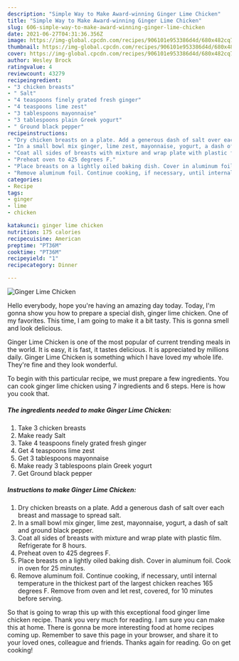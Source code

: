 ```yaml
---
description: "Simple Way to Make Award-winning Ginger Lime Chicken"
title: "Simple Way to Make Award-winning Ginger Lime Chicken"
slug: 606-simple-way-to-make-award-winning-ginger-lime-chicken
date: 2021-06-27T04:31:36.356Z
image: https://img-global.cpcdn.com/recipes/906101e953386d4d/680x482cq70/ginger-lime-chicken-recipe-main-photo.jpg
thumbnail: https://img-global.cpcdn.com/recipes/906101e953386d4d/680x482cq70/ginger-lime-chicken-recipe-main-photo.jpg
cover: https://img-global.cpcdn.com/recipes/906101e953386d4d/680x482cq70/ginger-lime-chicken-recipe-main-photo.jpg
author: Wesley Brock
ratingvalue: 4
reviewcount: 43279
recipeingredient:
- "3 chicken breasts"
- " Salt"
- "4 teaspoons finely grated fresh ginger"
- "4 teaspoons lime zest"
- "3 tablespoons mayonnaise"
- "3 tablespoons plain Greek yogurt"
- " Ground black pepper"
recipeinstructions:
- "Dry chicken breasts on a plate. Add a generous dash of salt over each breast and massage to spread salt."
- "In a small bowl mix ginger, lime zest, mayonnaise, yogurt, a dash of salt and ground black pepper."
- "Coat all sides of breasts with mixture and wrap plate with plastic film. Refrigerate for 8 hours."
- "Preheat oven to 425 degrees F."
- "Place breasts on a lightly oiled baking dish. Cover in aluminum foil. Cook in oven for 25 minutes."
- "Remove aluminum foil. Continue cooking, if necessary, until internal temperature in the thickest part of the largest chicken reaches 165 degrees F. Remove from oven and let rest, covered, for 10 minutes before serving."
categories:
- Recipe
tags:
- ginger
- lime
- chicken

katakunci: ginger lime chicken 
nutrition: 175 calories
recipecuisine: American
preptime: "PT36M"
cooktime: "PT36M"
recipeyield: "1"
recipecategory: Dinner

---
```



![Ginger Lime Chicken](https://img-global.cpcdn.com/recipes/906101e953386d4d/680x482cq70/ginger-lime-chicken-recipe-main-photo.jpg)

Hello everybody, hope you're having an amazing day today. Today, I'm gonna show you how to prepare a special dish, ginger lime chicken. One of my favorites. This time, I am going to make it a bit tasty. This is gonna smell and look delicious.



Ginger Lime Chicken is one of the most popular of current trending meals in the world. It is easy, it is fast, it tastes delicious. It is appreciated by millions daily. Ginger Lime Chicken is something which I have loved my whole life. They're fine and they look wonderful.


To begin with this particular recipe, we must prepare a few ingredients. You can cook ginger lime chicken using 7 ingredients and 6 steps. Here is how you cook that.

<!--inarticleads1-->

##### The ingredients needed to make Ginger Lime Chicken:

1. Take 3 chicken breasts
1. Make ready  Salt
1. Take 4 teaspoons finely grated fresh ginger
1. Get 4 teaspoons lime zest
1. Get 3 tablespoons mayonnaise
1. Make ready 3 tablespoons plain Greek yogurt
1. Get  Ground black pepper




<!--inarticleads2-->

##### Instructions to make Ginger Lime Chicken:

1. Dry chicken breasts on a plate. Add a generous dash of salt over each breast and massage to spread salt.
1. In a small bowl mix ginger, lime zest, mayonnaise, yogurt, a dash of salt and ground black pepper.
1. Coat all sides of breasts with mixture and wrap plate with plastic film. Refrigerate for 8 hours.
1. Preheat oven to 425 degrees F.
1. Place breasts on a lightly oiled baking dish. Cover in aluminum foil. Cook in oven for 25 minutes.
1. Remove aluminum foil. Continue cooking, if necessary, until internal temperature in the thickest part of the largest chicken reaches 165 degrees F. Remove from oven and let rest, covered, for 10 minutes before serving.




So that is going to wrap this up with this exceptional food ginger lime chicken recipe. Thank you very much for reading. I am sure you can make this at home. There is gonna be more interesting food at home recipes coming up. Remember to save this page in your browser, and share it to your loved ones, colleague and friends. Thanks again for reading. Go on get cooking!
